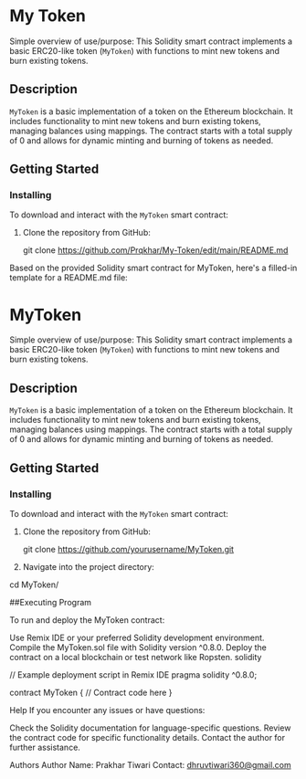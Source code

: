 # My Token

Simple overview of use/purpose: This Solidity smart contract implements a basic ERC20-like token (`MyToken`) with functions to mint new tokens and burn existing tokens.

## Description

`MyToken` is a basic implementation of a token on the Ethereum blockchain. It includes functionality to mint new tokens and burn existing tokens, managing balances using mappings. The contract starts with a total supply of 0 and allows for dynamic minting and burning of tokens as needed.

## Getting Started

### Installing

To download and interact with the `MyToken` smart contract:

1. Clone the repository from GitHub:

  
   git clone https://github.com/Prqkhar/My-Token/edit/main/README.md

Based on the provided Solidity smart contract for MyToken, here's a filled-in template for a README.md file:

# MyToken

Simple overview of use/purpose: This Solidity smart contract implements a basic ERC20-like token (`MyToken`) with functions to mint new tokens and burn existing tokens.

## Description

`MyToken` is a basic implementation of a token on the Ethereum blockchain. It includes functionality to mint new tokens and burn existing tokens, managing balances using mappings. The contract starts with a total supply of 0 and allows for dynamic minting and burning of tokens as needed.

## Getting Started

### Installing

To download and interact with the `MyToken` smart contract:

1. Clone the repository from GitHub:

   git clone https://github.com/yourusername/MyToken.git

2. Navigate into the project directory:

cd MyToken/

##Executing Program

To run and deploy the MyToken contract:

Use Remix IDE or your preferred Solidity development environment.
Compile the MyToken.sol file with Solidity version ^0.8.0.
Deploy the contract on a local blockchain or test network like Ropsten.
solidity

// Example deployment script in Remix IDE
pragma solidity ^0.8.0;

contract MyToken {
    // Contract code here
}

Help
If you encounter any issues or have questions:

Check the Solidity documentation for language-specific questions.
Review the contract code for specific functionality details.
Contact the author for further assistance.

Authors
Author Name: Prakhar Tiwari
Contact: dhruvtiwari360@gmail.com
